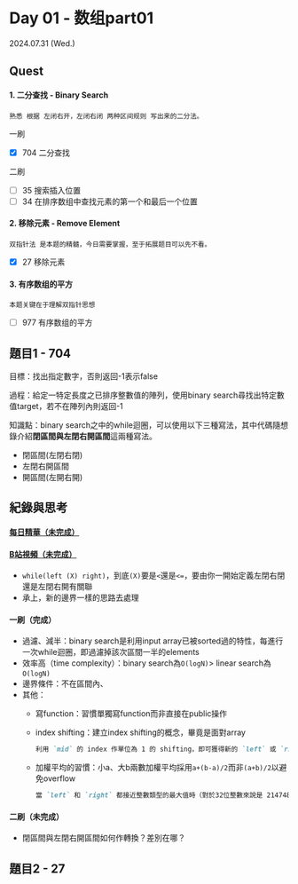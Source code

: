 # Day 01 - 数组part01
2024.07.31 (Wed.)

## Quest
#### 1. 二分查找 - Binary Search

```
熟悉 根据 左闭右开，左闭右闭 两种区间规则 写出来的二分法。
```
一刷
- [x] 704 二分查找

二刷
- [ ] 35 搜索插入位置
- [ ] 34 在排序数组中查找元素的第一个和最后一个位置

#### 2. 移除元素 - Remove Element
```
双指针法 是本题的精髓，今日需要掌握，至于拓展题目可以先不看。 
```
- [x] 27 移除元素

#### 3. 有序数组的平方
```
本题关键在于理解双指针思想
```
- [ ] 977 有序数组的平方 

## 題目1 - 704

目標：找出指定數字，否則返回-1表示false

過程：給定一特定長度之已排序整數值的陣列，使用binary search尋找出特定數值target，若不在陣列內則返回-1

知識點：binary search之中的while迴圈，可以使用以下三種寫法，其中代碼隨想錄介紹**閉區間與左閉右開區間**這兩種寫法。

- 閉區間(左閉右閉)
- 左閉右開區間
- 開區間(左開右開)

## 紀錄與思考
#### [每日精華（未完成）](<https://www.yuque.com/chengxuyuancarl/wnx1np/ktwax2#day1>)

#### [B站視頻（未完成）](<https://www.bilibili.com/video/BV1fA4y1o715/>)
- `while(left (X) right)`，到底`(X)`要是`<`還是`<=`，要由你一開始定義左閉右閉還是左閉右開有關聯
- 承上，新的邊界一樣的思路去處理

#### 一刷（完成）
- 過濾、減半：binary search是利用input array已被sorted過的特性，每進行一次while迴圈，即過濾掉該次區間一半的elements
- 效率高（time complexity）：binary search為`O(logN)`> linear search為`O(logN)`
- 邊界條件：不在區間內、
- 其他：
  - 寫function：習慣單獨寫function而非直接在public操作
  - index shifting：建立index shifting的概念，畢竟是面對array
    ```*.md
    利用 `mid` 的 index 作單位為 1 的 shifting，即可獲得新的 `left` 或 `right`
    ```
  - 加權平均的習慣：小a、大b兩數加權平均採用`a+(b-a)/2`而非`(a+b)/2`以避免overflow

    ```*.md
    當 `left` 和 `right` 都接近整數類型的最大值時（對於32位整數來說是 2147483647），left + right 會超過32位整數的範圍，導致溢出。
    ```
#### 二刷（未完成）
- 閉區間與左閉右開區間如何作轉換？差別在哪？

## 題目2 - 27
